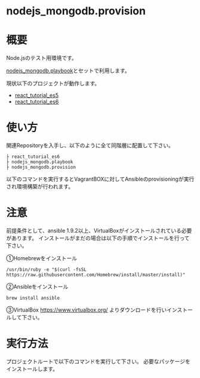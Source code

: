 # nodejs_mongodb.provision

# 概要

Node.jsのテスト用環境です。

[nodejs_mongodb.playbook](https://github.com/keita-nishimoto/nodejs_mongodb.playbook)とセットで利用します。

現状以下のプロジェクトが動作します。

- [react_tutorial_es5](https://github.com/keita-nishimoto/react_tutorial_es5)
- [react_tutorial_es6](https://github.com/keita-nishimoto/react_tutorial_es6)

# 使い方

関連Repositoryを入手し、以下のように全て同階層に配置して下さい。

```
├ react_tutorial_es6
├ nodejs_mongodb.playbook
├ nodejs_mongodb.provision
```

以下のコマンドを実行するとVagrantBOXに対してAnsibleのprovisioningが実行され環境構築が行われます。

# 注意

前提条件として、ansible 1.9.2以上、VirtualBoxがインストールされている必要があります。
インストールがまだの場合は以下の手順でインストールを行って下さい。

①Homebrewをインストール

```
/usr/bin/ruby -e "$(curl -fsSL https://raw.githubusercontent.com/Homebrew/install/master/install)"
```

②Ansibleをインストール

```
brew install ansible
```

③VirtualBox
https://www.virtualbox.org/ よりダウンロードを行いインストールして下さい。


# 実行方法

プロジェクトルートで以下のコマンドを実行して下さい。
必要なパッケージをインストールします。
